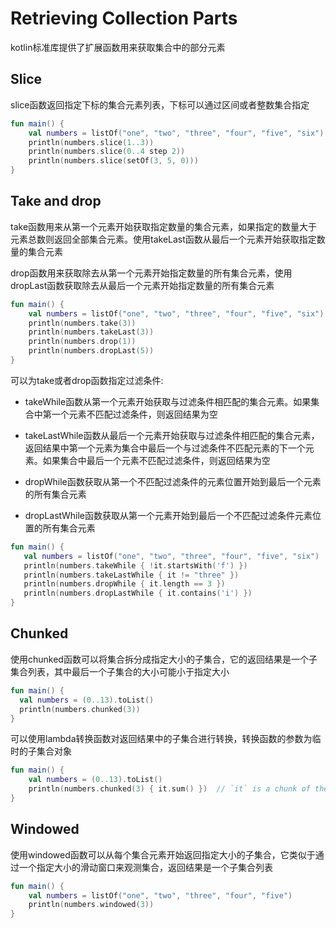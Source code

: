 # Retrieving Collection Parts
kotlin标准库提供了扩展函数用来获取集合中的部分元素

## Slice
slice函数返回指定下标的集合元素列表，下标可以通过区间或者整数集合指定

```kotlin
fun main() {
    val numbers = listOf("one", "two", "three", "four", "five", "six")    
    println(numbers.slice(1..3))
    println(numbers.slice(0..4 step 2))
    println(numbers.slice(setOf(3, 5, 0)))    
}
```

## Take and drop
take函数用来从第一个元素开始获取指定数量的集合元素，如果指定的数量大于元素总数则返回全部集合元素。使用takeLast函数从最后一个元素开始获取指定数量的集合元素

drop函数用来获取除去从第一个元素开始指定数量的所有集合元素，使用dropLast函数获取除去从最后一个元素开始指定数量的所有集合元素

```kotlin
fun main() {
    val numbers = listOf("one", "two", "three", "four", "five", "six")
    println(numbers.take(3))
    println(numbers.takeLast(3))
    println(numbers.drop(1))
    println(numbers.dropLast(5))
}
```

可以为take或者drop函数指定过滤条件:
 
 * takeWhile函数从第一个元素开始获取与过滤条件相匹配的集合元素。如果集合中第一个元素不匹配过滤条件，则返回结果为空
 
 * takeLastWhile函数从最后一个元素开始获取与过滤条件相匹配的集合元素，返回结果中第一个元素为集合中最后一个与过滤条件不匹配元素的下一个元素。如果集合中最后一个元素不匹配过滤条件，则返回结果为空
 
 * dropWhile函数获取从第一个不匹配过滤条件的元素位置开始到最后一个元素的所有集合元素
 
* dropLastWhile函数获取从第一个元素开始到最后一个不匹配过滤条件元素位置的所有集合元素
 
 ```kotlin
 fun main() {
    val numbers = listOf("one", "two", "three", "four", "five", "six")
    println(numbers.takeWhile { !it.startsWith('f') })
    println(numbers.takeLastWhile { it != "three" })
    println(numbers.dropWhile { it.length == 3 })
    println(numbers.dropLastWhile { it.contains('i') })
}
 ```
 
 ## Chunked
 使用chunked函数可以将集合拆分成指定大小的子集合，它的返回结果是一个子集合列表，其中最后一个子集合的大小可能小于指定大小
 
  ```kotlin
 fun main() {
    val numbers = (0..13).toList()
    println(numbers.chunked(3))
}
 ```
 
 可以使用lambda转换函数对返回结果中的子集合进行转换，转换函数的参数为临时的子集合对象
 
```kotlin
fun main() {
    val numbers = (0..13).toList() 
    println(numbers.chunked(3) { it.sum() })  // `it` is a chunk of the original collection
}
```

## Windowed
使用windowed函数可以从每个集合元素开始返回指定大小的子集合，它类似于通过一个指定大小的滑动窗口来观测集合，返回结果是一个子集合列表

```kotlin
fun main() {
    val numbers = listOf("one", "two", "three", "four", "five")    
    println(numbers.windowed(3))
}
```











